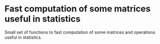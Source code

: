 # Fast computation of some matrices useful in statistics

Small set of functions to fast computation of some matrices and operations useful in statistics.
